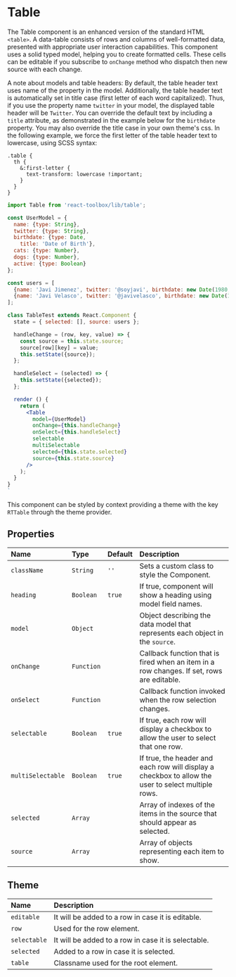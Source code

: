 # Table

The Table component is an enhanced version of the standard HTML `<table>`. A data-table consists of rows and columns of well-formatted data, presented with appropriate user interaction capabilities. This component uses a solid typed model, helping you to create formatted cells. These cells can be editable if you subscribe to `onChange` method who dispatch then new source with each change.

A note about models and table headers: By default, the table header text uses name of the property in the model. Additionally, the table header text is automatically set in title case (first letter of each word capitalized). Thus, if you use the property name `twitter` in your model, the displayed table header will be `Twitter`. You can override the default text by including a `title` attribute, as demonstrated in the example below for the `birthdate` property. You may also override the title case in your own theme's css. In the following example, we force the first letter of the table header text to lowercase, using SCSS syntax:

```
.table {
  th {
    &:first-letter {
      text-transform: lowercase !important;
    }
  }
}
```

<!-- example -->

```jsx
import Table from 'react-toolbox/lib/table';

const UserModel = {
  name: {type: String},
  twitter: {type: String},
  birthdate: {type: Date,
    title: 'Date of Birth'},
  cats: {type: Number},
  dogs: {type: Number},
  active: {type: Boolean}
};

const users = [
  {name: 'Javi Jimenez', twitter: '@soyjavi', birthdate: new Date(1980, 3, 11), cats: 1},
  {name: 'Javi Velasco', twitter: '@javivelasco', birthdate: new Date(1987, 1, 1), dogs: 1, active: true}
];

class TableTest extends React.Component {
  state = { selected: [], source: users };

  handleChange = (row, key, value) => {
    const source = this.state.source;
    source[row][key] = value;
    this.setState({source});
  };

  handleSelect = (selected) => {
    this.setState({selected});
  };

  render () {
    return (
      <Table
        model={UserModel}
        onChange={this.handleChange}
        onSelect={this.handleSelect}
        selectable
        multiSelectable
        selected={this.state.selected}
        source={this.state.source}
      />
    );
  }
}
`
```

This component can be styled by context providing a theme with the key `RTTable` through the theme provider.

## Properties

Name              | Type       | Default | Description
:---------------- | :--------- | :------ | :--------------------------------------------------------------------------------------------------
`className`       | `String`   | `''`    | Sets a custom class to style the Component.
`heading`         | `Boolean`  | `true`  | If true, component will show a heading using model field names.
`model`           | `Object`   |         | Object describing the data model that represents each object in the `source`.
`onChange`        | `Function` |         | Callback function that is fired when an item in a row changes. If set, rows are editable.
`onSelect`        | `Function` |         | Callback function invoked when the row selection changes.
`selectable`      | `Boolean`  | `true`  | If true, each row will display a checkbox to allow the user to select that one row.
`multiSelectable` | `Boolean`  | `true`  | If true, the header and each row will display a checkbox to allow the user to select multiple rows.
`selected`        | `Array`    |         | Array of indexes of the items in the source that should appear as selected.
`source`          | `Array`    |         | Array of objects representing each item to show.

## Theme

Name         | Description
:----------- | :--------------------------------------------------
`editable`   | It will be added to a row in case it is editable.
`row`        | Used for the row element.
`selectable` | It will be added to a row in case it is selectable.
`selected`   | Added to a row in case it is selected.
`table`      | Classname used for the root element.

